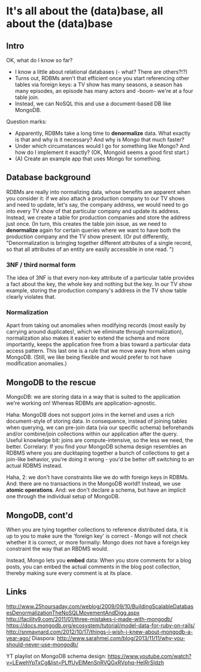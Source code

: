 # It's all about the (data)base, all about the (data)base
## Intro
OK, what do I know so far?
* I know a little about relational databases (- what? There are
  others?!?)
* Turns out, RDBMs aren't that efficient once you start referencing other
  tables via foreign keys: a TV show has many seasons, a season has many
  episodes, an episode has many actors and -boom- we're at a four table
  join.
* Instead, we can NoSQL this and use a document-based DB like MongoDB.

Question marks:
* Apparently, RDBMs take a long time to **denormalize** data. What
  exactly is that and why is it necessary? And why is Mongo that much
  faster?
* Under which circumstances would I go for something like Mongo? And how
  do I implement it exactly? (OK, Mongoid seems a good first start.)
* (A) Create an example app that uses Mongo for something.

## Database background
RDBMs are really into normalizing data, whose benefits are apparent when
you consider it: if we also attach a production company to our TV shows
and need to update, let's say, the company address, we would need to go
into every TV show of that particular company and update its address.
Instead, we create a table for production companies and store the
address just once. (In turn, this creates the table join issue, as we
need to **denormalize** again for certain queries where we want to have
both the production company and the TV show present. (Or put
differently, "Denormalization is bringing together different attributes
of a single record, so that all attributes of an entity are easily
accessible in one read. ")

### 3NF / third normal form
The idea of 3NF is that every non-key attribute of a particular table
provides a fact about the key, the whole key and nothing but the key. In
our TV show example, storing the production company's address in the TV
show table clearly violates that.

### Normalization
Apart from taking out anomalies when modifying records (most easily by
carrying around duplicates!, which we eliminate through normalization),
normalization also makes it easier to extend the schema and more importantly,
keeps the application free from a bias toward a particular data access
pattern. This last one is a rule that we move away from when using
MongoDB. (Still, we like being flexible and would prefer to not have
modification anomalies.)

## MongoDB to the rescue
MongoDB: we are storing data in a way that is suited to the application
we're working on! Whereas RDBMs are application-agnostic.

Haha: MongoDB does not support joins in the kernel and uses a rich
document-style of storing data. In consequence, instead of joining
tables when querying, we can pre-join data (via our specific schema)
beforehands and/or combine/join collections within our application after
the query.
Useful knowledge bit: joins are compute-intensive, so the less we need,
the better.
Correlary: If you find your MongoDB schema design resembles an RDBMS
where you are ducktaping together a bunch of collections to get a
join-like behavior, you're doing it wrong - you'd be better off
switching to an actual RDBMS instead.

Haha, 2: we don't have constraints like we do with foreign keys in RDBMs.
And: there are no transactions in the MongoDB world!! Instead, we use
**atomic operations**. And: we don't declare a schema, but have an
implicit one through the individual setup of MongoDB.

## MongoDB, cont'd
When you are tying together collections to reference distributed data,
it is up to you to make sure the 'foreign key' is correct - Mongo will
not check whether it is correct, or more formally: Mongo does not have a
foreign key constraint the way that an RBDMS would.

Instead, Mongo lets you **embed** data: When you store comments for a
blog posts, you can embed the actual comments in the blog post
collection, thereby making sure every comment is at its place.

## Links
http://www.25hoursaday.com/weblog/2009/09/10/BuildingScalableDatabasesDenormalizationTheNoSQLMovementAndDigg.aspx
http://facility9.com/2011/01/three-mistakes-i-made-with-mongodb/
https://docs.mongodb.org/ecosystem/tutorial/model-data-for-ruby-on-rails/
http://snmaynard.com/2012/10/17/things-i-wish-i-knew-about-mongodb-a-year-ago/
Diaspora:
http://www.sarahmei.com/blog/2013/11/11/why-you-should-never-use-mongodb/

YT playlist on MongoDB schema design:
https://www.youtube.com/watch?v=LEwehYpTxCg&list=PLffUyEIMenSnRVQGxRVphq-HelRrSIdzh
